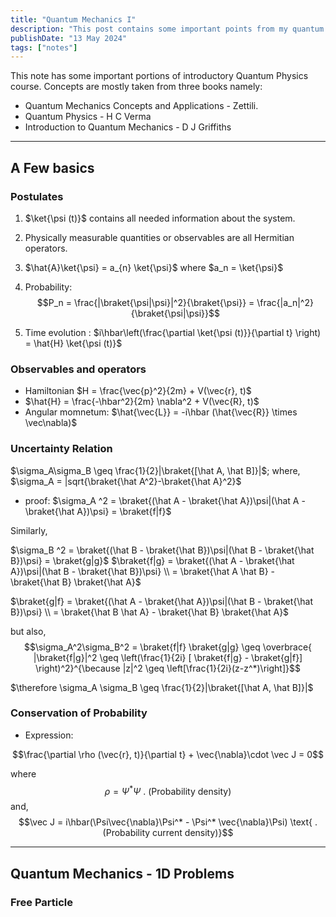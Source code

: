 ```yaml
---
title: "Quantum Mechanics I"
description: "This post contains some important points from my quantum physics introductory course at IISER Berhampur."
publishDate: "13 May 2024"
tags: ["notes"]
---
```


This note has some important portions of introductory Quantum Physics course. Concepts are mostly taken from three books namely:
- Quantum Mechanics Concepts and Applications - Zettili.
- Quantum Physics - H C Verma
- Introduction to Quantum Mechanics - D J Griffiths

---
## A Few basics

### Postulates

1. $\ket{\psi (t)}$ contains all needed information about the system.
2. Physically measurable quantities or observables are all Hermitian operators.
3. $\hat{A}\ket{\psi} = a_{n} \ket{\psi}$
   where $a_n = \ket{\psi}$
4. Probability:
$$P_n = \frac{|\braket{\psi|\psi}|^2}{\braket{\psi}} = \frac{|a_n|^2}{\braket{\psi|\psi}}$$

5. Time evolution : $i\hbar\left(\frac{\partial \ket{\psi (t)}}{\partial t} \right) = \hat{H} \ket{\psi (t)}$


### Observables and operators

- Hamiltonian $H = \frac{\vec{p}^2}{2m} + V(\vec{r}, t)$
- $\hat{H} = \frac{-\hbar^2}{2m} \nabla^2 + V(\vec{R}, t)$
- Angular momnetum: $\hat{\vec{L}} = -i\hbar (\hat{\vec{R}} \times \vec\nabla)$

### Uncertainty Relation
  $\sigma_A\sigma_B \geq \frac{1}{2}|\braket{[\hat A, \hat B]}|$;
where, $\sigma_A = |sqrt{\braket{\hat A^2}-\braket{\hat A}^2}$

- proof:
$\sigma_A ^2 = \braket{(\hat A - \braket{\hat A})\psi|(\hat A - \braket{\hat A})\psi} = \braket{f|f}$

Similarly,

$\sigma_B ^2 = \braket{(\hat B - \braket{\hat B})\psi|(\hat B - \braket{\hat B})\psi} = \braket{g|g}$
$\braket{f|g} = \braket{(\hat A - \braket{\hat A})\psi|(\hat B - \braket{\hat B})\psi}
\\
= \braket{\hat A \hat B} - \braket{\hat B} \braket{\hat A}$

$\braket{g|f} = \braket{(\hat A - \braket{\hat A})\psi|(\hat B - \braket{\hat B})\psi}
\\
= \braket{\hat B \hat A} - \braket{\hat B} \braket{\hat A}$

 but also, 
$$\sigma_A^2\sigma_B^2 = \braket{f|f} \braket{g|g} \geq \overbrace{ |\braket{f|g}|^2 \geq \left(\frac{1}{2i} [ \braket{f|g} - \braket{g|f}] \right)^2}^{\because |z|^2 \geq \left[\frac{1}{2i}(z-z^*)\right]}$$

$\therefore \sigma_A \sigma_B \geq  \frac{1}{2}|\braket{[\hat A, \hat B]}|$

### Conservation of Probability

- Expression:

$$\frac{\partial \rho (\vec{r}, t)}{\partial t} + \vec{\nabla}\cdot \vec J = 0$$

where
$$\rho = \Psi^*\Psi \text{   .   (Probability density)}$$
and, $$\vec J = i\hbar(\Psi\vec{\nabla}\Psi^* - \Psi^* \vec{\nabla}\Psi) \text{ .  (Probability current density)}$$

---

## Quantum Mechanics - 1D Problems

### Free Particle